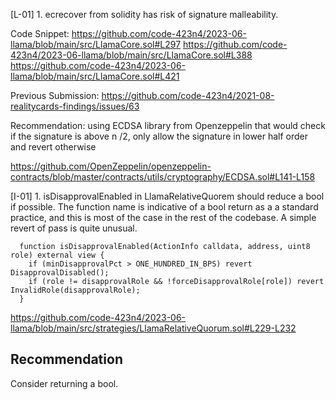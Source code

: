 [L-01] 1. ecrecover from solidity has risk of signature malleability.

Code Snippet:
https://github.com/code-423n4/2023-06-llama/blob/main/src/LlamaCore.sol#L297
https://github.com/code-423n4/2023-06-llama/blob/main/src/LlamaCore.sol#L388
https://github.com/code-423n4/2023-06-llama/blob/main/src/LlamaCore.sol#L421

Previous Submission: https://github.com/code-423n4/2021-08-realitycards-findings/issues/63

Recommendation: using ECDSA library from Openzeppelin that would check if the signature is above n /2, only allow the signature in lower half order and revert otherwise

https://github.com/OpenZeppelin/openzeppelin-contracts/blob/master/contracts/utils/cryptography/ECDSA.sol#L141-L158

[I-01] 1. isDisapprovalEnabled in LlamaRelativeQuorem should reduce a bool if possible.
The function name is indicative of a bool return as a a standard practice, and this is most of the case in the rest of the codebase. A simple revert of pass is quite unusual.

```solidity
  function isDisapprovalEnabled(ActionInfo calldata, address, uint8 role) external view {
    if (minDisapprovalPct > ONE_HUNDRED_IN_BPS) revert DisapprovalDisabled();
    if (role != disapprovalRole && !forceDisapprovalRole[role]) revert InvalidRole(disapprovalRole);
  }
```

https://github.com/code-423n4/2023-06-llama/blob/main/src/strategies/LlamaRelativeQuorum.sol#L229-L232

## Recommendation 
Consider returning a bool.

